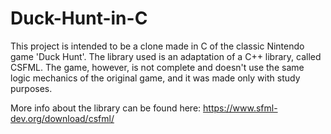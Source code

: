 # Duck-Hunt-in-C
 
This project is intended to be a clone made in C of the classic Nintendo game 'Duck Hunt'. The library used is an adaptation of a C++ library, called CSFML. The game, however, is not complete and doesn't use the same logic mechanics of the original game, and it was made only with study purposes.

More info about the library can be found here: https://www.sfml-dev.org/download/csfml/
